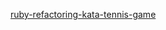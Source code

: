 [ruby-refactoring-kata-tennis-game](https://blog.arkency.com/10-lessons-learnt-from-the-ruby-refactoring-kata-tennis-game/)
